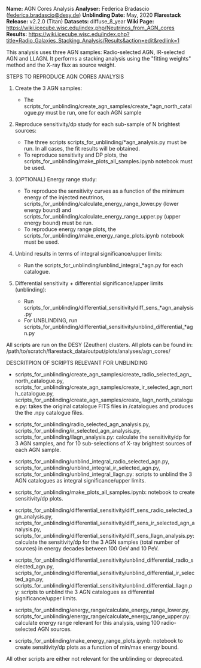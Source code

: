 **Name:** AGN Cores Analysis
**Analyser:** Federica Bradascio (federica.bradascio@desy.de)
**Unblinding Date:** May, 2020
**Flarestack Release:** v2.2.0 (Titan)
**Datasets:** diffuse_8_year
**Wiki Page:** https://wiki.icecube.wisc.edu/index.php/Neutrinos_from_AGN_cores
**Results:** https://wiki.icecube.wisc.edu/index.php?title=Radio_Galaxies_Stacking_Analysis/Results&action=edit&redlink=1

This analysis uses three AGN samples: Radio-selected AGN, IR-selected AGN
and LLAGN. It performs a stacking analysis using the "fitting weights"
method and the X-ray flux as source weight.

STEPS TO REPRODUCE AGN CORES ANALYSIS

1. Create the 3 AGN samples:
    - The scripts_for_unblinding/create_agn_samples/create_*agn_north_catalogue.py must be run, one for each AGN sample

2. Reproduce sensitivity/dp study for each sub-sample of N brightest sources:
    - The three scripts scripts_for_unblinding/*agn_analysis.py must be run.
    In all cases, the fit results will be obtained.
    - To reproduce sensitivity and DP plots, the scripts_for_unblinding/make_plots_all_samples.ipynb
    notebook must be used.

3. (OPTIONAL) Energy range study:
    - To reproduce the sensitivity curves as a function of the minimum energy of the injected neutrinos,
    scripts_for_unblinding/calculate_energy_range_lower.py (lower energy bound) and
    scripts_for_unblinding/calculate_energy_range_upper.py (upper energy bound) must be run.
    - To reproduce energy range plots, the scripts_for_unblinding/make_energy_range_plots.ipynb
    notebook must be used.

4. Unbind results in terms of integral significance/upper limits:
    - Run the scripts_for_unblinding/unblind_integral_*agn.py for each catalogue.

5. Differential sensitivity + differential significance/upper limits (unblinding):
    - Run scripts_for_unblinding/differential_sensitivity/diff_sens_*agn_analysis.py
    - For UNBLINDING, run scripts_for_unblinding/differential_sensitivity/unblind_differential_*agn.py

All scripts are run on the DESY (Zeuthen) clusters.
All plots can be found in: /path/to/scratch/flarestack_data/output/plots/analyses/agn_cores/


DESCRITPION OF SCRIPTS RELEVANT FOR UNBLINDING

- scripts_for_unblinding/create_agn_samples/create_radio_selected_agn_north_catalogue.py,
scripts_for_unblinding/create_agn_samples/create_ir_selected_agn_north_catalogue.py,
scripts_for_unblinding/create_agn_samples/create_llagn_north_catalogue.py:
    takes the original catalogue FITS files in /catalogues and produces the the .npy catalogue files.

- scripts_for_unblinding/radio_selected_agn_analysis.py, scripts_for_unblinding/ir_selected_agn_analysis.py,
scripts_for_unblinding/llagn_analysis.py:
    calculate the sensitivity/dp for 3 AGN samples, and for 10 sub-selections of X-ray brightest sources
    of each AGN sample.

- scripts_for_unblinding/unblind_integral_radio_selected_agn.py,
scripts_for_unblinding/unblind_integral_ir_selected_agn.py,
scripts_for_unblinding/unblind_integral_llagn.py:
    scripts to unblind the 3 AGN catalogues as integral significance/upper limits.

- scripts_for_unblinding/make_plots_all_samples.ipynb: notebook to create sensitivity/dp plots.

- scripts_for_unblinding/differential_sensitivity/diff_sens_radio_selected_agn_analysis.py,
scripts_for_unblinding/differential_sensitivity/diff_sens_ir_selected_agn_analysis.py,
scripts_for_unblinding/differential_sensitivity/diff_sens_llagn_analysis.py:
    calculate the sensitivity/dp for the 3 AGN samples (total number of sources)
    in energy decades between 100 GeV and 10 PeV.

- scripts_for_unblinding/differential_sensitivity/unblind_differential_radio_selected_agn.py,
scripts_for_unblinding/differential_sensitivity/unblind_differential_ir_selected_agn.py,
scripts_for_unblinding/differential_sensitivity/unblind_differential_llagn.py:
    scripts to unblind the 3 AGN catalogues as differential significance/upper limits.

- scripts_for_unblinding/energy_range/calculate_energy_range_lower.py,
scripts_for_unblinding/energy_range/calculate_energy_range_upper.py:
    calculate energy range relevant for this analysis, using 100 radio-selected AGN sources.

- scripts_for_unblinding/make_energy_range_plots.ipynb:
    notebook to create sensitivity/dp plots as a function of min/max energy bound.

All other scripts are either not relevant for the unblinding or deprecated.

